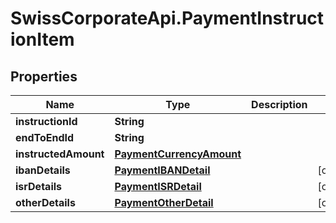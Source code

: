 # SwissCorporateApi.PaymentInstructionItem

## Properties
Name | Type | Description | Notes
------------ | ------------- | ------------- | -------------
**instructionId** | **String** |  | 
**endToEndId** | **String** |  | 
**instructedAmount** | [**PaymentCurrencyAmount**](PaymentCurrencyAmount.md) |  | 
**ibanDetails** | [**PaymentIBANDetail**](PaymentIBANDetail.md) |  | [optional] 
**isrDetails** | [**PaymentISRDetail**](PaymentISRDetail.md) |  | [optional] 
**otherDetails** | [**PaymentOtherDetail**](PaymentOtherDetail.md) |  | [optional] 


